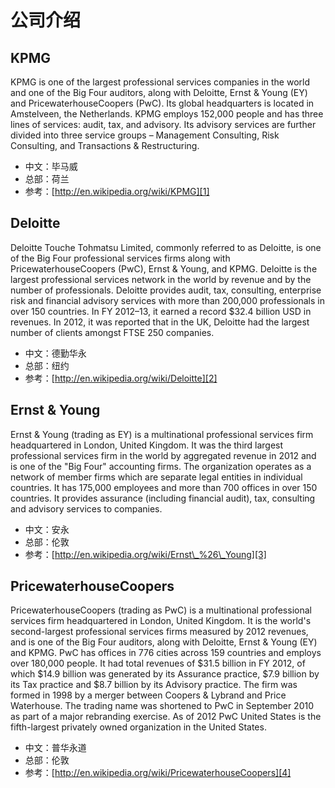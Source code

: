 # 公司介绍

## KPMG

KPMG is one of the largest professional services companies in the world and one of the Big Four auditors, along with Deloitte, Ernst & Young (EY) and PricewaterhouseCoopers (PwC). Its global headquarters is located in Amstelveen, the Netherlands.
KPMG employs 152,000 people and has three lines of services: audit, tax, and advisory. Its advisory services are further divided into three service groups – Management Consulting, Risk Consulting, and Transactions & Restructuring.
- 中文：毕马威
- 总部：荷兰
- 参考：[http://en.wikipedia.org/wiki/KPMG][1]

## Deloitte

Deloitte Touche Tohmatsu Limited, commonly referred to as Deloitte, is one of the Big Four professional services firms along with PricewaterhouseCoopers (PwC), Ernst & Young, and KPMG.
Deloitte is the largest professional services network in the world by revenue and by the number of professionals. Deloitte provides audit, tax, consulting, enterprise risk and financial advisory services with more than 200,000 professionals in over 150 countries. In FY 2012–13, it earned a record $32.4 billion USD in revenues.
In 2012, it was reported that in the UK, Deloitte had the largest number of clients amongst FTSE 250 companies.
- 中文：德勤华永
- 总部：纽约
- 参考：[http://en.wikipedia.org/wiki/Deloitte][2]

## Ernst & Young

Ernst & Young (trading as EY) is a multinational professional services firm headquartered in London, United Kingdom. It was the third largest professional services firm in the world by aggregated revenue in 2012 and is one of the "Big Four" accounting firms.
The organization operates as a network of member firms which are separate legal entities in individual countries. It has 175,000 employees and more than 700 offices in over 150 countries. It provides assurance (including financial audit), tax, consulting and advisory services to companies.
- 中文：安永
- 总部：伦敦
- 参考：[http://en.wikipedia.org/wiki/Ernst\_%26\_Young][3]

## PricewaterhouseCoopers

PricewaterhouseCoopers (trading as PwC) is a multinational professional services firm headquartered in London, United Kingdom. It is the world's second-largest professional services firms measured by 2012 revenues, and is one of the Big Four auditors, along with Deloitte, Ernst & Young (EY) and KPMG.
PwC has offices in 776 cities across 159 countries and employs over 180,000 people. It had total revenues of $31.5 billion in FY 2012, of which $14.9 billion was generated by its Assurance practice, $7.9 billion by its Tax practice and $8.7 billion by its Advisory practice.
The firm was formed in 1998 by a merger between Coopers & Lybrand and Price Waterhouse. The trading name was shortened to PwC in September 2010 as part of a major rebranding exercise.
As of 2012 PwC United States is the fifth-largest privately owned organization in the United States.
- 中文：普华永道
- 总部：伦敦
- 参考：[http://en.wikipedia.org/wiki/PricewaterhouseCoopers][4]

[1]:	http://en.wikipedia.org/wiki/KPMG
[2]:	http://en.wikipedia.org/wiki/Deloitte
[3]:	http://en.wikipedia.org/wiki/Ernst_%26_Young
[4]:	http://en.wikipedia.org/wiki/PricewaterhouseCoopers